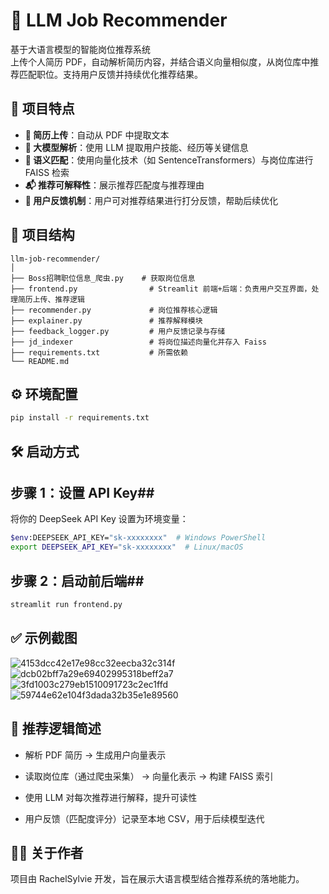 # 🧠 LLM Job Recommender

基于大语言模型的智能岗位推荐系统  
上传个人简历 PDF，自动解析简历内容，并结合语义向量相似度，从岗位库中推荐匹配职位。支持用户反馈并持续优化推荐结果。

## 🚀 项目特点

- **📄 简历上传**：自动从 PDF 中提取文本
- **🤖 大模型解析**：使用 LLM 提取用户技能、经历等关键信息
- **🧠 语义匹配**：使用向量化技术（如 SentenceTransformers）与岗位库进行 FAISS 检索
- **📬 推荐可解释性**：展示推荐匹配度与推荐理由
- **🔁 用户反馈机制**：用户可对推荐结果进行打分反馈，帮助后续优化

## 📁 项目结构
```
llm-job-recommender/  
│  
├── Boss招聘职位信息_爬虫.py    # 获取岗位信息  
├── frontend.py                # Streamlit 前端+后端：负责用户交互界面，处理简历上传、推荐逻辑  
├── recommender.py             # 岗位推荐核心逻辑  
├── explainer.py               # 推荐解释模块  
├── feedback_logger.py         # 用户反馈记录与存储  
├── jd_indexer                 # 将岗位描述向量化并存入 Faiss  
├── requirements.txt           # 所需依赖  
└── README.md  
```

## ⚙️ 环境配置
```bash
pip install -r requirements.txt
```
## 🛠 启动方式
## 步骤 1：设置 API Key## 
将你的 DeepSeek API Key 设置为环境变量：

```bash
$env:DEEPSEEK_API_KEY="sk-xxxxxxxx"  # Windows PowerShell  
export DEEPSEEK_API_KEY="sk-xxxxxxxx"  # Linux/macOS  
```
## 步骤 2：启动前后端##
```bash
streamlit run frontend.py
```
## ✅ 示例截图

![4153dcc42e17e98cc32eecba32c314f](https://github.com/user-attachments/assets/422a167d-b48e-4b1e-ae1c-399d01ba224c)
![dcb02bff7a29e69402995318beff2a7](https://github.com/user-attachments/assets/46088ea3-667d-4563-82aa-b4afd92a9289)
![3fd1003c279eb1510091723c2ec1ffd](https://github.com/user-attachments/assets/55026982-84bf-4ae3-88b1-cbfae43d6032)
![59744e62e104f3dada32b35e1e89560](https://github.com/user-attachments/assets/94f94568-29a6-4b32-891b-057082c404e4)

## 🧠 推荐逻辑简述
- 解析 PDF 简历 → 生成用户向量表示

- 读取岗位库（通过爬虫采集） → 向量化表示 → 构建 FAISS 索引

- 使用 LLM 对每次推荐进行解释，提升可读性

- 用户反馈（匹配度评分）记录至本地 CSV，用于后续模型迭代

## 🙋‍♀️ 关于作者
项目由 RachelSylvie 开发，旨在展示大语言模型结合推荐系统的落地能力。

